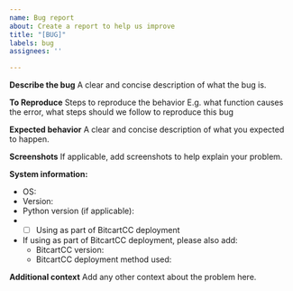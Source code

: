 ```yaml
---
name: Bug report
about: Create a report to help us improve
title: "[BUG]"
labels: bug
assignees: ''

---
```


**Describe the bug**
A clear and concise description of what the bug is.

**To Reproduce**
Steps to reproduce the behavior
E.g. what function causes the error, what steps should we follow to reproduce this bug

**Expected behavior**
A clear and concise description of what you expected to happen.

**Screenshots**
If applicable, add screenshots to help explain your problem.

**System information:**
 - OS:
 - Version:
 -  Python version (if applicable):
 - - [ ] Using as part of BitcartCC deployment
- If using as part of BitcartCC deployment, please also add:
    - BitcartCC version:
    - BitcartCC deployment method used:

**Additional context**
Add any other context about the problem here.
